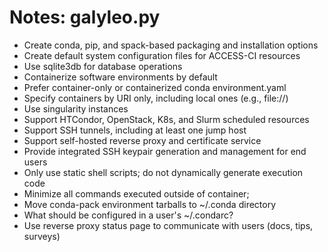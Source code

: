 # Notes: galyleo.py

- Create conda, pip, and spack-based packaging and installation options
- Create default system configuration files for ACCESS-CI resources
- Use sqlite3db for database operations
- Containerize software environments by default
- Prefer container-only or containerized conda environment.yaml
- Specify containers by URI only, including local ones (e.g., file://)
- Use singularity instances 
- Support HTCondor, OpenStack, K8s, and Slurm scheduled resources
- Support SSH tunnels, including at least one jump host 
- Support self-hosted reverse proxy and certificate service
- Provide integrated SSH keypair generation and management for end users
- Only use static shell scripts; do not dynamically generate execution code
- Minimize all commands executed outside of container;
- Move conda-pack environment tarballs to ~/.conda directory
- What should be configured in a user's ~/.condarc?
- Use reverse proxy status page to communicate with users (docs, tips, surveys)
